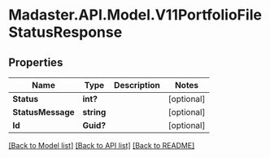 # Madaster.API.Model.V11PortfolioFileStatusResponse
## Properties

Name | Type | Description | Notes
------------ | ------------- | ------------- | -------------
**Status** | **int?** |  | [optional] 
**StatusMessage** | **string** |  | [optional] 
**Id** | **Guid?** |  | [optional] 

[[Back to Model list]](../README.md#documentation-for-models) [[Back to API list]](../README.md#documentation-for-api-endpoints) [[Back to README]](../README.md)

